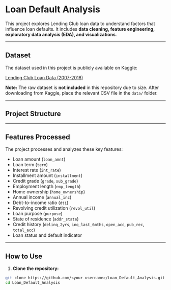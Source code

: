 # Loan Default Analysis

This project explores Lending Club loan data to understand factors that influence loan defaults. It includes **data cleaning, feature engineering, exploratory data analysis (EDA), and visualizations**.

---

## Dataset

The dataset used in this project is publicly available on Kaggle:

[Lending Club Loan Data (2007-2018)](https://www.kaggle.com/datasets/wordsforthewise/lending-club?select=accepted_2007_to_2018Q4.csv.gz)

**Note:** The raw dataset is **not included** in this repository due to size. After downloading from Kaggle, place the relevant CSV file in the `data/` folder.

---

## Project Structure


---

## Features Processed

The project processes and analyzes these key features:

- Loan amount (`loan_amnt`)
- Loan term (`term`)
- Interest rate (`int_rate`)
- Installment amount (`installment`)
- Credit grade (`grade`, `sub_grade`)
- Employment length (`emp_length`)
- Home ownership (`home_ownership`)
- Annual income (`annual_inc`)
- Debt-to-income ratio (`dti`)
- Revolving credit utilization (`revol_util`)
- Loan purpose (`purpose`)
- State of residence (`addr_state`)
- Credit history (`delinq_2yrs`, `inq_last_6mths`, `open_acc`, `pub_rec`, `total_acc`)
- Loan status and default indicator

---

## How to Use

1. **Clone the repository:**

```bash
git clone https://github.com/<your-username>/Loan_Default_Analysis.git
cd Loan_Default_Analysis
